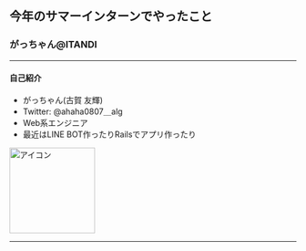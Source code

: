 ## 今年のサマーインターンでやったこと
### がっちゃん@ITANDI

---

#### 自己紹介

- がっちゃん(古賀 友輝)
- Twitter: @ahaha0807＿alg
- Web系エンジニア
- 最近はLINE BOT作ったりRailsでアプリ作ったり

<img src="https://avatars2.githubusercontent.com/u/16623885?v=4&s=460" width="150" height="150" alt="アイコン">

--- 
